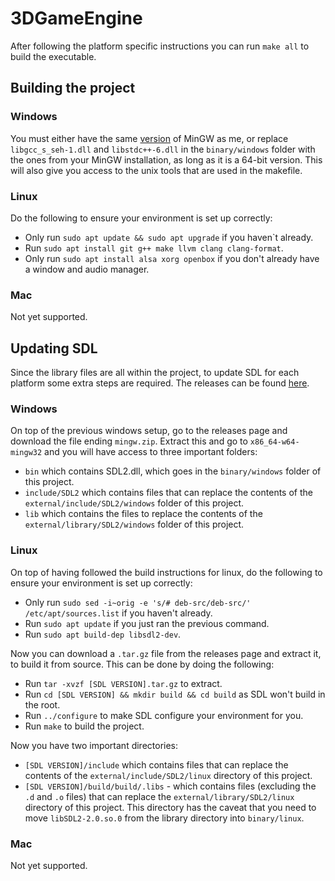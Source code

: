 # 3DGameEngine
After following the platform specific instructions you can run `make all` to build the executable.

## Building the project
### Windows
You must either have the same [version](https://github.com/brechtsanders/winlibs_mingw/releases/download/13.2.0posix-17.0.6-11.0.1-ucrt-r5/winlibs-x86_64-posix-seh-gcc-13.2.0-llvm-17.0.6-mingw-w64ucrt-11.0.1-r5.zip)
of MinGW as me, or replace `libgcc_s_seh-1.dll` and `libstdc++-6.dll` in the `binary/windows` folder with the ones from your MinGW installation, as long as it is a 64-bit version. This will also
give you access to the unix tools that are used in the makefile.

### Linux
Do the following to ensure your environment is set up correctly:

- Only run `sudo apt update && sudo apt upgrade` if you haven`t already.
- Run `sudo apt install git g++ make llvm clang clang-format`.
- Only run `sudo apt install alsa xorg openbox` if you don't already have a window and audio manager.

### Mac
Not yet supported.

## Updating SDL
Since the library files are all within the project, to update SDL for each platform some extra steps are required. The releases can be found [here](https://github.com/libsdl-org/SDL/releases).

### Windows
On top of the previous windows setup, go to the releases page and download the file ending `mingw.zip`. Extract this and go to `x86_64-w64-mingw32` and you will have access to three important folders:
- `bin` which contains SDL2.dll, which goes in the `binary/windows` folder of this project.
- `include/SDL2` which contains files that can replace the contents of the `external/include/SDL2/windows` folder of this project.
- `lib` which contains the files to replace the contents of the `external/library/SDL2/windows` folder of this project.

### Linux
On top of having followed the build instructions for linux, do the following to ensure your environment is set up correctly:
- Only run `sudo sed -i~orig -e 's/# deb-src/deb-src/' /etc/apt/sources.list` if you haven't already.
- Run `sudo apt update` if you just ran the previous command.
- Run `sudo apt build-dep libsdl2-dev`.

Now you can download a `.tar.gz` file from the releases page and extract it, to build it from source. This can be done by doing the following:
- Run `tar -xvzf [SDL VERSION].tar.gz` to extract.
- Run `cd [SDL VERSION] && mkdir build && cd build` as SDL won't build in the root.
- Run `../configure` to make SDL configure your environment for you.
- Run `make` to build the project.

Now you have two important directories:
- `[SDL VERSION]/include` which contains files that can replace the contents of the `external/include/SDL2/linux` directory of this project.
- `[SDL VERSION]/build/build/.libs` - which contains files (excluding the `.d` and `.o` files) that can replace the `external/library/SDL2/linux` directory of this project.
  This directory has the caveat that you need to move `libSDL2-2.0.so.0` from the library directory into `binary/linux`.

### Mac
Not yet supported.
